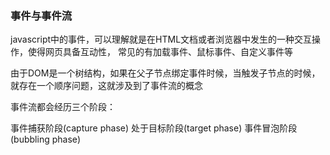 ### 事件与事件流
javascript中的事件，可以理解就是在HTML文档或者浏览器中发生的一种交互操作，使得网页具备互动性， 常见的有加载事件、鼠标事件、自定义事件等

由于DOM是一个树结构，如果在父子节点绑定事件时候，当触发子节点的时候，就存在一个顺序问题，这就涉及到了事件流的概念

事件流都会经历三个阶段：

事件捕获阶段(capture phase)
处于目标阶段(target phase)
事件冒泡阶段(bubbling phase)
